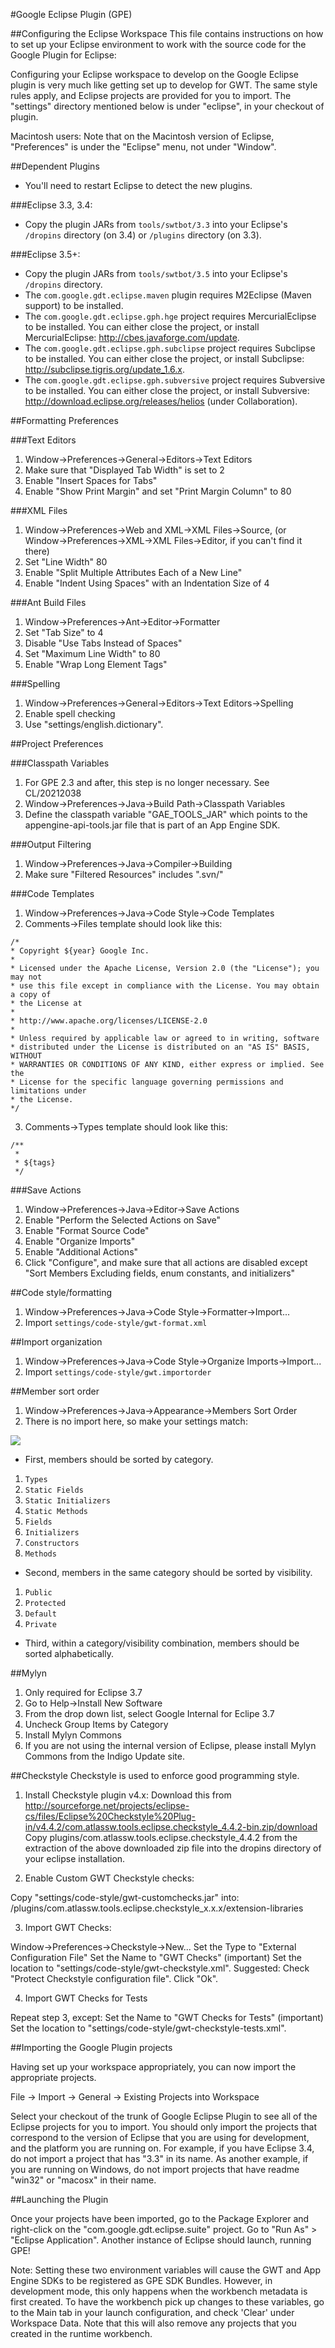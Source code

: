 #Google Eclipse Plugin (GPE)

##Configuring the Eclipse Workspace
This file contains instructions on how to set up your Eclipse environment to
work with the source code for the Google Plugin for Eclipse:

Configuring your Eclipse workspace to develop on the Google Eclipse plugin is very
much like getting set up to develop for GWT. The same style rules apply, and
Eclipse projects are provided for you to import. The "settings" directory
mentioned below is under "eclipse", in your checkout of plugin.

Macintosh users: Note that on the Macintosh version of Eclipse, "Preferences"
is under the "Eclipse" menu, not under "Window".

##Dependent Plugins

* You'll need to restart Eclipse to detect the new plugins.

###Eclipse 3.3, 3.4:

* Copy the plugin JARs from `tools/swtbot/3.3` into your Eclipse's `/dropins` directory (on 3.4)
or `/plugins` directory (on 3.3).  

###Eclipse 3.5+:

* Copy the plugin JARs from `tools/swtbot/3.5` into your Eclipse's `/dropins` directory.
* The `com.google.gdt.eclipse.maven` plugin requires M2Eclipse (Maven support) to be installed.
* The `com.google.gdt.eclipse.gph.hge` project requires MercurialEclipse to be installed. You can either
close the project, or install MercurialEclipse: http://cbes.javaforge.com/update.
* The `com.google.gdt.eclipse.gph.subclipse` project requires Subclipse to be installed. You can either
close the project, or install Subclipse: http://subclipse.tigris.org/update_1.6.x.
* The `com.google.gdt.eclipse.gph.subversive` project requires Subversive to be installed. You can either
close the project, or install Subversive: http://download.eclipse.org/releases/helios (under Collaboration).


##Formatting Preferences

###Text Editors
1. Window->Preferences->General->Editors->Text Editors
2. Make sure that "Displayed Tab Width" is set to 2
3. Enable "Insert Spaces for Tabs"
4. Enable "Show Print Margin" and set "Print Margin Column" to 80

###XML Files
1. Window->Preferences->Web and XML->XML Files->Source, (or Window->Preferences->XML->XML Files->Editor, if you can't find it there)
2. Set "Line Width" 80
3. Enable "Split Multiple Attributes Each of a New Line"
4. Enable "Indent Using Spaces" with an Indentation Size of 4

###Ant Build Files
1. Window->Preferences->Ant->Editor->Formatter
2. Set "Tab Size" to 4
3. Disable "Use Tabs Instead of Spaces"
4. Set "Maximum Line Width" to 80
5. Enable "Wrap Long Element Tags"

###Spelling
1. Window->Preferences->General->Editors->Text Editors->Spelling
2. Enable spell checking
3. Use "settings/english.dictionary".


##Project Preferences

###Classpath Variables
1. For GPE 2.3 and after, this step is no longer necessary. See CL/20212038
2. Window->Preferences->Java->Build Path->Classpath Variables
3. Define the classpath variable "GAE_TOOLS_JAR" which points to the appengine-api-tools.jar file that is part of an App Engine SDK.

###Output Filtering
1. Window->Preferences->Java->Compiler->Building
2. Make sure "Filtered Resources" includes ".svn/"

###Code Templates
1. Window->Preferences->Java->Code Style->Code Templates
2. Comments->Files template should look like this:

```
/*
* Copyright ${year} Google Inc.
* 
* Licensed under the Apache License, Version 2.0 (the "License"); you may not
* use this file except in compliance with the License. You may obtain a copy of
* the License at
* 
* http://www.apache.org/licenses/LICENSE-2.0
* 
* Unless required by applicable law or agreed to in writing, software
* distributed under the License is distributed on an "AS IS" BASIS, WITHOUT
* WARRANTIES OR CONDITIONS OF ANY KIND, either express or implied. See the
* License for the specific language governing permissions and limitations under
* the License.
*/
```

3. Comments->Types template should look like this:

```
/**
 *
 * ${tags}
 */
```

###Save Actions
1. Window->Preferences->Java->Editor->Save Actions
2. Enable "Perform the Selected Actions on Save"
3. Enable "Format Source Code"
4. Enable "Organize Imports"
5. Enable "Additional Actions"
6. Click "Configure", and make sure that all actions are disabled except "Sort Members Excluding fields, enum constants, and initializers"

##Code style/formatting
1. Window->Preferences->Java->Code Style->Formatter->Import...
2. Import `settings/code-style/gwt-format.xml`

##Import organization
1. Window->Preferences->Java->Code Style->Organize Imports->Import...
2. Import `settings/code-style/gwt.importorder`

##Member sort order
1. Window->Preferences->Java->Appearance->Members Sort Order
2. There is no import here, so make your settings match:
<img src="eclipse/settings/code-style/gwt-sort-order.png" />

* First, members should be sorted by category.
1. `Types`
2. `Static Fields`
3. `Static Initializers`
4. `Static Methods`
5. `Fields`
6. `Initializers`
7. `Constructors`
8. `Methods`

* Second, members in the same category should be sorted by visibility.
1. `Public`
2. `Protected`
3. `Default`
4. `Private`

* Third, within a category/visibility combination, members should be sorted
alphabetically.


##Mylyn
1. Only required for Eclipse 3.7
2. Go to Help->Install New Software
3. From the drop down list, select Google Internal for Eclipe 3.7
4. Uncheck Group Items by Category
5. Install Mylyn Commons
6. If you are not using the internal version of Eclipse, please install Mylyn Commons from the Indigo Update site.

##Checkstyle
Checkstyle is used to enforce good programming style.

1. Install Checkstyle plugin v4.x:
   Download this from http://sourceforge.net/projects/eclipse-cs/files/Eclipse%20Checkstyle%20Plug-in/v4.4.2/com.atlassw.tools.eclipse.checkstyle_4.4.2-bin.zip/download  
   Copy plugins/com.atlassw.tools.eclipse.checkstyle_4.4.2 from the extraction
   of the above downloaded zip file into the dropins directory of your eclipse
   installation.

2. Enable Custom GWT Checkstyle checks:

Copy "settings/code-style/gwt-customchecks.jar" into:
  <eclipse>/plugins/com.atlassw.tools.eclipse.checkstyle_x.x.x/extension-libraries

3. Import GWT Checks:

Window->Preferences->Checkstyle->New...
Set the Type to "External Configuration File"
Set the Name to "GWT Checks" (important)
Set the location to "settings/code-style/gwt-checkstyle.xml".
Suggested: Check "Protect Checkstyle configuration file".
Click "Ok".

4. Import GWT Checks for Tests

Repeat step 3, except:
Set the Name to "GWT Checks for Tests" (important)
Set the location to "settings/code-style/gwt-checkstyle-tests.xml".

##Importing the Google Plugin projects

Having set up your workspace appropriately, you can now import the appropriate
projects.

File -> Import -> General -> Existing Projects into Workspace

Select your checkout of the trunk of Google Eclipse Plugin to see all of the
Eclipse projects for you to import. You should only import the projects that
correspond to the version of Eclipse that you are using for development, and
the platform you are running on. For example, if you have Eclipse 3.4, do not
import a project that has "3.3" in its name. As another example, if you are
running on Windows, do not import projects that have readme "win32" or "macosx"
in their name. 

##Launching the Plugin

Once your projects have been imported, go to the Package Explorer and
right-click on the "com.google.gdt.eclipse.suite" project. Go to 
"Run As" > "Eclipse Application".  Another instance of Eclipse should launch,
running GPE!

Note: Setting these two environment variables will cause the GWT and App Engine
SDKs to be registered as GPE SDK Bundles. However, in development mode, this
only happens when the workbench metadata is first created. To have the workbench
pick up changes to these variables,  go to the Main tab in your launch
configuration, and check 'Clear' under Workspace Data. Note that this will also
remove any projects that you created in the runtime workbench.

